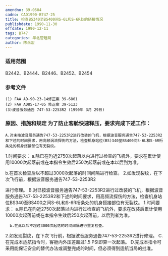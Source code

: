 ```yaml
---
amendno: 39-0504
cadno: CAD1990-B747-25
title: 检查BS340至BS400间S-6L和S-6R处的搭接情况
publishdate: 1990-11-30
effdate: 1990-12-11
tags: B747
categories: 华北管理局
author: 陈岳宏
---
```


### 适用范围 
B2442、B2444、B2446、B2452、B2454

### 参考文件
    (1) FAA AD-90-23-14修正案 39-6801
    (2) FAA AD85-17-05 修正案 39-5123
    (3)波音服务通告 747-53-2253R2 (1990年 3月 29日)


### 原因、措施和规定 为了防止客舱快速释压，要求完成下述工作： 
    A.对未按波音服务通告747-53-2253R2进行改装的飞机，根据波音服务通告747-53-2253R2和下述的时间要求，用高频涡流探伤的方法，检查机身站位(BS)340至BS400间S-6L和S-6R桁条处的机身搭接部位有无裂纹。 
 1.时间要求： 
      a.除已在昀近2750次起落以内进行过检查的飞机外，要求在累计使用10000次起落前或在本指令生效后250次起落前或在本以后到为准。 

  b.在首次检查后以不超过3000次起落的时间间隔进行检查。 
 2.如发现裂纹，在下次飞行前，根据波音服务通告747-53-2253R2
  
进行修理。 
    B.对已按波音服务通告747-53-2253R2进行过改装的飞机，根据波音服务通告747-53-2253R2和下述的时间要求，用高频流探伤的方法，检查机身站位BS340至BS400之间S-6L和S-6R桁条处的机身搭接部位有无裂纹。 
 1.时间要求： 
      a.除已在昀近2750次起落以内进行过检查的飞机外，要求在改装后累计使用10000次起落前或在本指令生效后250次起落前，以后到者为准。 

      b.在此以后不超过3000次起落的时间间隔进行重复检查。 
 2.如发现裂纹，在下次飞行前，根据波音服务通告747-53-2253R2进行修理。 
    C.在完成本适航指令时，客舱内外压差超过1.5 PSI即算一次起落。
    D.完成本指令可采用能保证安全的替代办法或调整完成的时间，但必须得到适航当局的批准。
